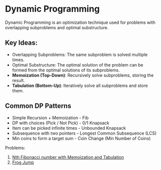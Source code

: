 # Dynamic Programming

Dynamic Programming is an optimization technique used for problems with overlapping subproblems and optimal
substructure.

## Key Ideas:

- Overlapping Subproblems: The same subproblem is solved multiple times.
- Optimal Substructure: The optimal solution of the problem can be formed from the optimal solutions of its subproblems.
- **Memoization (Top-Down)**: Recursively solve subproblems, storing the result.
- **Tabulation (Bottom-Up)**: Iteratively solve all subproblems and store them.

## Common DP Patterns

- Simple Recursion + Memoization - Fib
- DP with choices (Pick / Not Pick) - 0/1 Knapsack
- Item can be picked infinite times - Unbounded Knapsack
- Subsequence with two pointers - Longest Common Subsequence (LCS)
- Min coins to form a target sum - Coin Change (Min Number of Coins)

Problems:

1. [Nth Fibonacci number with Memoization and Tabulation](FibonacciDp.kt)
2. [Frog Jump](FrogJump.kt)